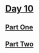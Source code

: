 # [Day 10](https://adventofcode.com/2023/day/10)

## [Part One](https://adventofcode.com/2023/day/10#part1)

## [Part Two](https://adventofcode.com/2023/day/10#part2)
